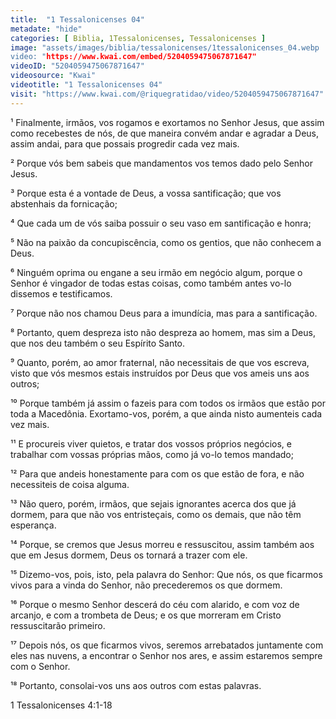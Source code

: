 ```yaml
---
title:  "1 Tessalonicenses 04"
metadate: "hide"
categories: [ Biblia, 1Tessalonicenses, Tessalonicenses ]
image: "assets/images/biblia/tessalonicenses/1tessalonicenses_04.webp
video: "https://www.kwai.com/embed/5204059475067871647"
videoID: "5204059475067871647"
videosource: "Kwai"
videotitle: "1 Tessalonicenses 04"
visit: "https://www.kwai.com/@riquegratidao/video/5204059475067871647"
---
```



¹ Finalmente, irmãos, vos rogamos e exortamos no Senhor Jesus, que assim como recebestes de nós, de que maneira convém andar e agradar a Deus, assim andai, para que possais progredir cada vez mais.

² Porque vós bem sabeis que mandamentos vos temos dado pelo Senhor Jesus.

³ Porque esta é a vontade de Deus, a vossa santificação; que vos abstenhais da fornicação;

⁴ Que cada um de vós saiba possuir o seu vaso em santificação e honra;

⁵ Não na paixão da concupiscência, como os gentios, que não conhecem a Deus.

⁶ Ninguém oprima ou engane a seu irmão em negócio algum, porque o Senhor é vingador de todas estas coisas, como também antes vo-lo dissemos e testificamos.

⁷ Porque não nos chamou Deus para a imundícia, mas para a santificação.

⁸ Portanto, quem despreza isto não despreza ao homem, mas sim a Deus, que nos deu também o seu Espírito Santo.

⁹ Quanto, porém, ao amor fraternal, não necessitais de que vos escreva, visto que vós mesmos estais instruídos por Deus que vos ameis uns aos outros;

¹⁰ Porque também já assim o fazeis para com todos os irmãos que estão por toda a Macedônia. Exortamo-vos, porém, a que ainda nisto aumenteis cada vez mais.

¹¹ E procureis viver quietos, e tratar dos vossos próprios negócios, e trabalhar com vossas próprias mãos, como já vo-lo temos mandado;

¹² Para que andeis honestamente para com os que estão de fora, e não necessiteis de coisa alguma.

¹³ Não quero, porém, irmãos, que sejais ignorantes acerca dos que já dormem, para que não vos entristeçais, como os demais, que não têm esperança.

¹⁴ Porque, se cremos que Jesus morreu e ressuscitou, assim também aos que em Jesus dormem, Deus os tornará a trazer com ele.

¹⁵ Dizemo-vos, pois, isto, pela palavra do Senhor: Que nós, os que ficarmos vivos para a vinda do Senhor, não precederemos os que dormem.

¹⁶ Porque o mesmo Senhor descerá do céu com alarido, e com voz de arcanjo, e com a trombeta de Deus; e os que morreram em Cristo ressuscitarão primeiro.

¹⁷ Depois nós, os que ficarmos vivos, seremos arrebatados juntamente com eles nas nuvens, a encontrar o Senhor nos ares, e assim estaremos sempre com o Senhor.

¹⁸ Portanto, consolai-vos uns aos outros com estas palavras. 



1 Tessalonicenses 4:1-18



